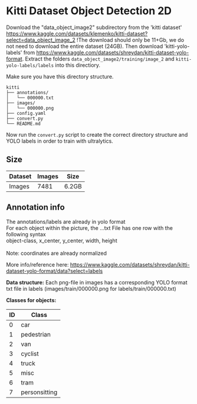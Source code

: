 # Kitti Dataset Object Detection 2D

Download the "data_object_image2" subdirectory from the 'kitti dataset' https://www.kaggle.com/datasets/klemenko/kitti-dataset?select=data_object_image_2 
!The download should only be 11+Gb, we do not need to download the entire dataset (24GB). Then download 'kitti-yolo-labels' from https://www.kaggle.com/datasets/shreydan/kitti-dataset-yolo-format. Extract the folders `data_object_image2/training/image_2` and `kitti-yolo-labels/labels` into this directiory.

Make sure you have this directory structure.

```
kitti
├── annotations/
│   └── 000000.txt
├── images/
│   └── 000000.png
├── config.yaml
├── convert.py
└── README.md
```

Now run the `convert.py` script to create the correct directory structure and YOLO labels in order to train with ultralytics.

## Size

| Dataset | Images | Size | 
| ------- | ------ | ---- |
| Images  | 7481   | 6.2GB | 

## Annotation info

The annotations/labels are already in yolo format\
For each object within the picture, the ...txt File has one row with the following syntax\
object-class, x_center, y_center, width, height\
\
Note: coordinates are already normalized

More info/reference here: https://www.kaggle.com/datasets/shreydan/kitti-dataset-yolo-format/data?select=labels


**Data structure:** 
Each png-file in images has a corresponding YOLO format txt file in labels
(images/train/000000.png for labels/train/000000.txt)


**Classes for objects:**

| ID | Class         | 
| -- | ------------- |
| 0  | car           |
| 1  | pedestrian    |
| 2  | van           |
| 3  | cyclist       |
| 4  | truck         |
| 5  | misc          |
| 6  | tram          |
| 7  | personsitting |
